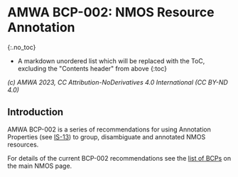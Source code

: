 # AMWA BCP-002: NMOS Resource Annotation
{:.no_toc}

* A markdown unordered list which will be replaced with the ToC, excluding the "Contents header" from above
{:toc}

_(c) AMWA 2023, CC Attribution-NoDerivatives 4.0 International (CC BY-ND 4.0)_


## Introduction

AMWA BCP-002 is a series of recommendations for using Annotation Properties (see [IS-13](https://specs.amwa.tv/is-13)) to group, disambiguate and annotated NMOS resources.

For details of the current BCP-002 recommendations see the [list of BCPs](https://specs.amwa.tv/nmos/#nmos-best-common-practices-bcp) on the main NMOS page.
